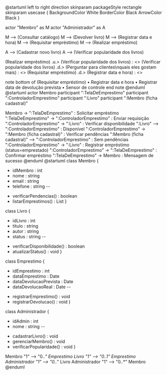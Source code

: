 @startuml
left to right direction
skinparam packageStyle rectangle
skinparam usecase {
  BackgroundColor White
  BorderColor Black
  ArrowColor Black
}

actor "Membro" as M
actor "Administrador" as A

M --> (Consultar catálogo)
M --> (Devolver livro)
M --> (Registrar data e hora)
M --> (Requisitar empréstimo)
M --> (Realizar empréstimo)

A --> (Cadastrar novo livro)
A --> (Verificar popularidade dos livros)

(Realizar empréstimo) .u.> (Verificar popularidade dos livros) : <<extend>>
(Verificar popularidade dos livros) .d.> (Perguntar para clientes\nquais eles gostam mais) : <<extend>>
(Requisitar empréstimo) .d.> (Registrar data e hora) : <<extend>>

note bottom of (Requisitar empréstimo)
  • Registrar data e hora
  • Registrar data de devolução prevista
  • Sensor de controle
end note
@enduml
@startuml
actor Membro
participant ":TelaDeEmprestimo"
participant ":ControladorEmprestimo"
participant ":Livro"
participant ":Membro (ficha cadastral)"

Membro -> ":TelaDeEmprestimo" : Solicitar empréstimo
":TelaDeEmprestimo" -> ":ControladorEmprestimo" : Enviar requisição
":ControladorEmprestimo" -> ":Livro" : Verificar disponibilidade
":Livro" --> ":ControladorEmprestimo" : Disponível
":ControladorEmprestimo" -> ":Membro (ficha cadastral)" : Verificar pendências
":Membro (ficha cadastral)" --> ":ControladorEmprestimo" : Sem pendências
":ControladorEmprestimo" -> ":Livro" : Registrar empréstimo (status=emprestado)
":ControladorEmprestimo" -> ":TelaDeEmprestimo" : Confirmar empréstimo
":TelaDeEmprestimo" -> Membro : Mensagem de sucesso
@enduml
@startuml
class Membro {
  - idMembro : int
  - nome : string
  - email : string
  - telefone : string
  --
  + verificarPendencias() : boolean
  + listarEmprestimos() : List<Emprestimo>
}

class Livro {
  - idLivro : int
  - titulo : string
  - autor : string
  - status : string
  --
  + verificarDisponibilidade() : boolean
  + atualizarStatus() : void
}

class Emprestimo {
  - idEmprestimo : int
  - dataEmprestimo : Date
  - dataDevolucaoPrevista : Date
  - dataDevolucaoReal : Date
  --
  + registrarEmprestimo() : void
  + registrarDevolucao() : void
}

class Administrador {
  - idAdmin : int
  - nome : string
  --
  + cadastrarLivro() : void
  + gerenciarMembro() : void
  + verificarPopularidade() : void
}

Membro "1" --> "0..*" Emprestimo
Livro "1" --> "0..1" Emprestimo
Administrador "1" --> "0..*" Livro
Administrador "1" --> "0..*" Membro
@enduml
